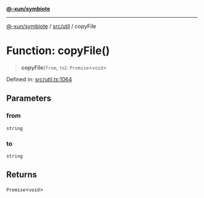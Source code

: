 [**@-xun/symbiote**](../../../README.md)

***

[@-xun/symbiote](../../../README.md) / [src/util](../README.md) / copyFile

# Function: copyFile()

> **copyFile**(`from`, `to`): `Promise`\<`void`\>

Defined in: [src/util.ts:1064](https://github.com/Xunnamius/symbiote/blob/892f2824ac6ba0b778715e945397d1bc643ed619/src/util.ts#L1064)

## Parameters

### from

`string`

### to

`string`

## Returns

`Promise`\<`void`\>
